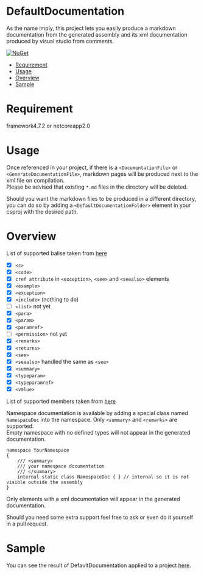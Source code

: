 # DefaultDocumentation
As the name imply, this project lets you easily produce a markdown documentation from the generated assembly and its xml documentation produced by visual studio from comments.

[![NuGet](https://buildstats.info/nuget/DefaultDocumentation)](https://www.nuget.org/packages/DefaultDocumentation)

- [Requirement](#Requirement)
- [Usage](#Usage)
- [Overview](#Overview)
- [Sample](#Sample)

<a name='Requirement'></a>
# Requirement
framework4.7.2 or netcoreapp2.0

<a name='Usage'></a>
# Usage
Once referenced in your project, if there is a `<DocumentationFile>` or `<GenerateDocumentationFile>`, markdown pages will be produced next to the xml file on compilation.  
Please be advised that existing `*.md` files in the directory will be deleted.

Should you want the markdown files to be produced in a different directory, you can do so by adding a `<DefaultDocumentationFolder>` element in your csproj with the desired path.

<a name='Overview'></a>
# Overview
List of supported balise taken from [here](https://docs.microsoft.com/en-us/dotnet/csharp/programming-guide/xmldoc/recommended-tags-for-documentation-comments)

- [x] `<c>`
- [x] `<code>`
- [x] `cref attribute` in `<exception>`, `<see>` and `<seealso>` elements
- [x] `<example>`
- [x] `<exception>`
- [x] `<include>` (nothing to do)
- [ ] `<list>` not yet
- [x] `<para>`
- [x] `<param>`
- [x] `<paramref>`
- [ ] `<permission>` not yet
- [x] `<remarks>`
- [x] `<returns>`
- [x] `<see>`
- [x] `<seealso>` handled the same as `<see>`
- [x] `<summary>`
- [x] `<typeparam>`
- [x] `<typeparamref>`
- [x] `<value>`

List of supported members taken from [here](https://docs.microsoft.com/en-us/dotnet/csharp/programming-guide/xmldoc/processing-the-xml-file)

Namespace documentation is available by adding a special class named `NamespaceDoc` into the namespace. Only `<summary>` and `<remarks>` are supported.  
Empty namespace with no defined types will not appear in the generated documentation.
```
namespace YourNamespace
{
    /// <summary>
    /// your namespace documentation
    /// </summary>
    internal static class NamespaceDoc { } // internal so it is not visible outside the assembly
}
```

Only elements with a xml documentation will appear in the generated documentation.

Should you need some extra support feel free to ask or even do it yourself in a pull request.

<a name='Sample'></a>
# Sample
You can see the result of DefaultDocumentation applied to a project [here](https://github.com/Doraku/DefaultEcs/blob/master/documentation/api/index.md).